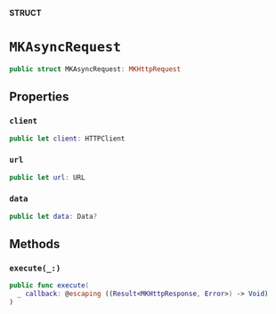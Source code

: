 **STRUCT**

# `MKAsyncRequest`

```swift
public struct MKAsyncRequest: MKHttpRequest
```

## Properties
### `client`

```swift
public let client: HTTPClient
```

### `url`

```swift
public let url: URL
```

### `data`

```swift
public let data: Data?
```

## Methods
### `execute(_:)`

```swift
public func execute(
  _ callback: @escaping ((Result<MKHttpResponse, Error>) -> Void)
)
```
